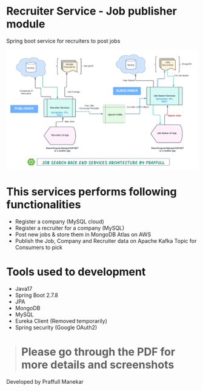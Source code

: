 # Recruiter Service - Job publisher module
Spring boot service for recruiters to post jobs

!["architecture"](https://github.com/praffull9/RecruiterService/blob/9e828d439a6ad093a7ad66ea417246e272947fca/ServicesArchitecture.png "Architecture")

# This services performs following functionalities
- Register a company (MySQL cloud)
- Register a recruiter for a company (MySQL) 
- Post new jobs & store them in MongoDB Atlas on AWS
- Publish the Job, Company and Recruiter data on Apache Kafka Topic for Consumers to pick

# Tools used to development
- Java17
- Spring Boot 2.7.8
- JPA
- MongoDB
- MySQL
- Eureka Client (Removed temporarily)
- Spring security (Google OAuth2)

> # Please go through the PDF for more details and screenshots

Developed by
Praffull Manekar

